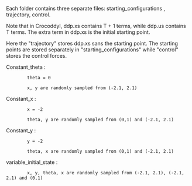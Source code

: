 Each folder contains three separate files: starting_configurations , trajectory, control.

Note that in Crocoddyl, ddp.xs contains T + 1 terms, while ddp.us contains T terms. The extra term in ddp.xs is the initial starting point.

Here the "trajectory" stores ddp.xs sans the starting point. The starting points are stored separately in "starting_configurations" while "control" stores the control forces.

Constant_theta :

            theta = 0
            
            x, y are randomly sampled from (-2.1, 2.1)
Constant_x :

            x = -2
            
            theta, y are randomly sampled from (0,1) and (-2.1, 2.1)
Constant_y :

            y = -2
            
            theta, x are randomly sampled from (0,1) and (-2.1, 2.1)
variable_initial_state :

            x, y, theta, x are randomly sampled from (-2.1, 2.1), (-2.1, 2.1) and (0,1)
